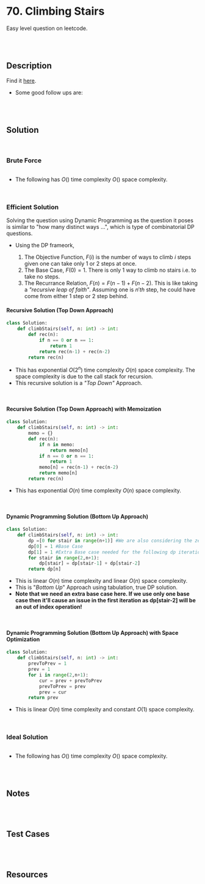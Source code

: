 # 70. Climbing Stairs

Easy level question on leetcode.

<br>
<br>

## Description

Find it [here](https://leetcode.com/problems/climbing-stairs/description/).

- Some good follow ups are:

<br>
<br>

## Solution

<br>

### Brute Force

```py

```

- The following has $O()$ time complexity $O()$ space complexity.

<br>

### Efficient Solution

Solving the question using Dynamic Programming as the question it poses is similar to "how many distinct ways ...", which is type of combinatorial DP questions.

- Using the DP frameork,

  1. The Objective Function, $F(i)$ is the number of ways to climb $i$ steps given one can take only 1 or 2 steps at once.
  2. The Base Case, $F(0) = 1$. There is only 1 way to climb no stairs i.e. to take no steps.
  3. The Recurrance Relation, $F(n) = F(n-1) + F(n-2)$. This is like taking a _"recursive leap of faith"_. Assuming one is $n'th$ step, he could have come from either 1 step or 2 step behind.

#### Recursive Solution (Top Down Approach)

```py
class Solution:
    def climbStairs(self, n: int) -> int:
        def rec(n):
            if n == 0 or n == 1:
                return 1
            return rec(n-1) + rec(n-2)
        return rec(n)
```

- This has exponential $O(2^n)$ time complexity $O(n)$ space complexity. The space complexity is due to the call stack for recursion.
- This recursive solution is a _"Top Down"_ Approach.

<br>

#### Recursive Solution (Top Down Approach) with Memoization

```py
class Solution:
    def climbStairs(self, n: int) -> int:
        memo = {}
        def rec(n):
            if n in memo:
                return memo[n]
            if n == 0 or n == 1:
                return 1
            memo[n] = rec(n-1) + rec(n-2)
            return memo[n]
        return rec(n)
```

- This has exponential $O(n)$ time complexity $O(n)$ space complexity.

<br>

#### Dynamic Programming Solution (Bottom Up Approach)

```py
class Solution:
    def climbStairs(self, n: int) -> int:
        dp =[0 for stair in range(n+1)] #We are also considering the zeroth stair
        dp[0] = 1 #Base Case
        dp[1] = 1 #Extra Base case needed for the following dp iteration
        for stair in range(2,n+1):
            dp[stair] = dp[stair-1] + dp[stair-2]
        return dp[n]
```

- This is linear $O(n)$ time complexity and linear $O(n)$ space complexity.
- This is "_Bottom Up_" Approach using tabulation, true DP solution.
- **Note that we need an extra base case here. If we use only one base case then it'll cause an issue in the first iteration as dp[stair-2] will be an out of index operation!**

<br>

#### Dynamic Programming Solution (Bottom Up Approach) with Space Optimization

```py
class Solution:
    def climbStairs(self, n: int) -> int:
        prevToPrev = 1
        prev = 1
        for i in range(2,n+1):
            cur = prev + prevToPrev
            prevToPrev = prev
            prev = cur
        return prev
```

- This is linear $O(n)$ time complexity and constant $O(1)$ space complexity.

<br>

### Ideal Solution

```py

```

- The following has $O()$ time complexity $O()$ space complexity.

<br>
<br>

## Notes

<br>
<br>

## Test Cases

<br>
<br>

## Resources

<br>
<br>
